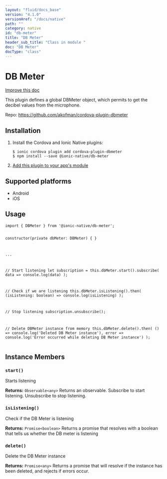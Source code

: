 ```yaml
---
layout: "fluid/docs_base"
version: "4.1.0"
versionHref: "/docs/native"
path: ""
category: native
id: "db-meter"
title: "DB Meter"
header_sub_title: "Class in module "
doc: "DB Meter"
docType: "class"
---
```


<h1 class="api-title">DB Meter</h1>

<a class="improve-v2-docs" href="http://github.com/ionic-team/ionic-native/edit/master/src/@ionic-native/plugins/db-meter/index.ts#L2">
  Improve this doc
</a>







<p>This plugin defines a global DBMeter object, which permits to get the decibel values from the microphone.</p>


<p>Repo:
  <a href="https://github.com/akofman/cordova-plugin-dbmeter">
    https://github.com/akofman/cordova-plugin-dbmeter
  </a>
</p>


<h2><a class="anchor" name="installation" href="#installation"></a>Installation</h2>
<ol class="installation">
  <li>Install the Cordova and Ionic Native plugins:<br>
    <pre><code class="nohighlight">$ ionic cordova plugin add cordova-plugin-dbmeter
$ npm install --save @ionic-native/db-meter
</code></pre>
  </li>
  <li><a href="https://ionicframework.com/docs/native/#Add_Plugins_to_Your_App_Module">Add this plugin to your app's module</a></li>
</ol>



<h2><a class="anchor" name="platforms" href="#platforms"></a>Supported platforms</h2>
<ul>
  <li>Android</li><li>iOS</li>
</ul>






<h2><a class="anchor" name="usage" href="#usage"></a>Usage</h2>
<pre><code class="lang-typescript">import { DBMeter } from &#39;@ionic-native/db-meter&#39;;

constructor(private dbMeter: DBMeter) { }

...


// Start listening
let subscription = this.dbMeter.start().subscribe(
  data =&gt; console.log(data)
);

// Check if we are listening
this.dbMeter.isListening().then(
  (isListening: boolean) =&gt; console.log(isListening)
);

// Stop listening
subscription.unsubscribe();

// Delete DBMeter instance from memory
this.dbMeter.delete().then(
  () =&gt; console.log(&#39;Deleted DB Meter instance&#39;),
  error =&gt; console.log(&#39;Error occurred while deleting DB Meter instance&#39;)
);
</code></pre>








<h2><a class="anchor" name="instance-members" href="#instance-members"></a>Instance Members</h2>
<h3><a class="anchor" name="start" href="#start"></a><code>start()</code></h3>




Starts listening


<div class="return-value" markdown="1">
  <i class="icon ion-arrow-return-left"></i>
  <b>Returns:</b> <code>Observable&lt;any&gt;</code> Returns an observable. Subscribe to start listening. Unsubscribe to stop listening.
</div><h3><a class="anchor" name="isListening" href="#isListening"></a><code>isListening()</code></h3>


Check if the DB Meter is listening


<div class="return-value" markdown="1">
  <i class="icon ion-arrow-return-left"></i>
  <b>Returns:</b> <code>Promise&lt;boolean&gt;</code> Returns a promise that resolves with a boolean that tells us whether the DB meter is listening
</div><h3><a class="anchor" name="delete" href="#delete"></a><code>delete()</code></h3>


Delete the DB Meter instance


<div class="return-value" markdown="1">
  <i class="icon ion-arrow-return-left"></i>
  <b>Returns:</b> <code>Promise&lt;any&gt;</code> Returns a promise that will resolve if the instance has been deleted, and rejects if errors occur.
</div>






